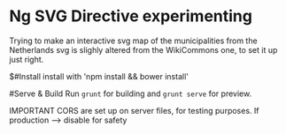 # Ng SVG Directive experimenting

Trying to make an interactive svg map of the municipalities from the Netherlands
svg is slighly altered from the WikiCommons one, to set it up just right.

$#Install
install with 'npm install && bower install'

#Serve & Build
Run `grunt` for building and `grunt serve` for preview.

IMPORTANT
CORS are set up on server files, for testing purposes. If production --> disable for safety
